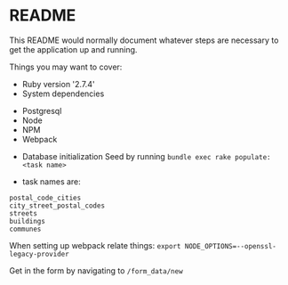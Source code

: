 # README

This README would normally document whatever steps are necessary to get the
application up and running.

Things you may want to cover:

* Ruby version
'2.7.4'
* System dependencies
- Postgresql
- Node
- NPM
- Webpack
* Database initialization
Seed by running `bundle exec rake populate:<task name>` 

* task names are:
```
postal_code_cities
city_street_postal_codes
streets
buildings
communes
```

When setting up webpack relate things: `export NODE_OPTIONS=--openssl-legacy-provider`

Get in the form by navigating to `/form_data/new`
